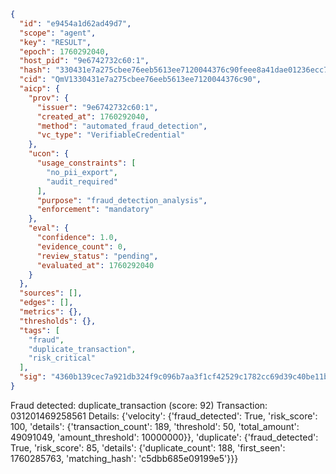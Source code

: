 ```json
{
  "id": "e9454a1d62ad49d7",
  "scope": "agent",
  "key": "RESULT",
  "epoch": 1760292040,
  "host_pid": "9e6742732c60:1",
  "hash": "330431e7a275cbee76eeb5613ee7120044376c90feee8a41dae01236ecc799a2",
  "cid": "QmV1330431e7a275cbee76eeb5613ee7120044376c90",
  "aicp": {
    "prov": {
      "issuer": "9e6742732c60:1",
      "created_at": 1760292040,
      "method": "automated_fraud_detection",
      "vc_type": "VerifiableCredential"
    },
    "ucon": {
      "usage_constraints": [
        "no_pii_export",
        "audit_required"
      ],
      "purpose": "fraud_detection_analysis",
      "enforcement": "mandatory"
    },
    "eval": {
      "confidence": 1.0,
      "evidence_count": 0,
      "review_status": "pending",
      "evaluated_at": 1760292040
    }
  },
  "sources": [],
  "edges": [],
  "metrics": {},
  "thresholds": {},
  "tags": [
    "fraud",
    "duplicate_transaction",
    "risk_critical"
  ],
  "sig": "4360b139cec7a921db324f9c096b7aa3f1cf42529c1782cc69d39c40be11b8db"
}
```

Fraud detected: duplicate_transaction (score: 92)
Transaction: 031201469258561
Details: {'velocity': {'fraud_detected': True, 'risk_score': 100, 'details': {'transaction_count': 189, 'threshold': 50, 'total_amount': 49091049, 'amount_threshold': 10000000}}, 'duplicate': {'fraud_detected': True, 'risk_score': 85, 'details': {'duplicate_count': 188, 'first_seen': 1760285763, 'matching_hash': 'c5dbb685e09199e5'}}}
